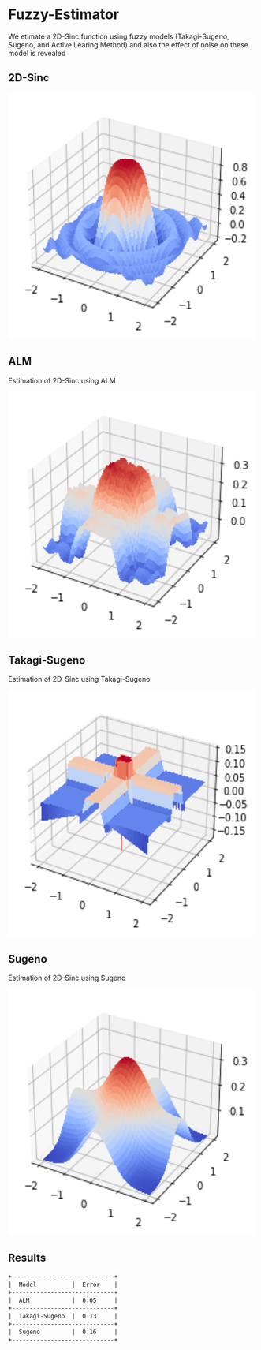 # Fuzzy-Estimator

We etimate a 2D-Sinc function using fuzzy models (Takagi-Sugeno, Sugeno, and Active Learing Method) and also the effect of noise on these model is revealed

## 2D-Sinc

<img src="pic/2D-Sinc.png" width="500" height="500">

## ALM

Estimation of 2D-Sinc using ALM

<img src="pic/ALM.png" width="500" height="500">

## Takagi-Sugeno

Estimation of 2D-Sinc using Takagi-Sugeno

<img src="pic/TS.png" width="500" height="500">


## Sugeno 

Estimation of 2D-Sinc using Sugeno

<img src="pic/S.png" width="500" height="500">




## Results


```
+-----------------------------+
|  Model          |  Error    |
+-----------------------------+
|  ALM            |  0.05     |
+-----------------------------+
|  Takagi-Sugeno  |  0.13     |
+-----------------------------+
|  Sugeno         |  0.16     |
+-----------------------------+
```





